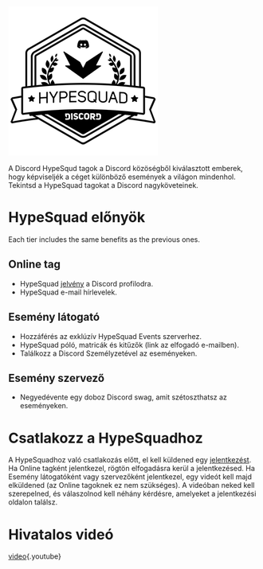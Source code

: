 <!-- TITLE: HypeSquad -->
<!-- SUBTITLE: Izgatott vagy? Mert én nagyon izgulok, annyira szeretném neked megmutatni ezt a baró cuccot! -->

![Hypesquadsmall](/uploads/hypesquad/hypesquadsmall.png "Egész alakos HypeSquad jevény")

A Discord HypeSqud tagok a Discord közöségből kiválasztott emberek, hogy képviseljék a céget különböző események a világon mindenhol. Tekintsd a HypeSquad tagokat a Discord nagyköveteinek.

# HypeSquad előnyök
Each tier includes the same benefits as the previous ones.

## Online tag
* HypeSquad [jelvény](/hu/jelvenyek) a Discord profilodra.
* HypeSquad e-mail hírlevelek.

## Esemény látogató
* Hozzáférés az exklúzív HypeSquad Events szerverhez.
* HypeSquad póló, matricák és kitűzők (link az elfogadó e-mailben).
* Találkozz a Discord Személyzetével az eseményeken.

## Esemény szervező
* Negyedévente egy doboz Discord swag, amit szétoszthatsz az eseményeken.

# Csatlakozz a HypeSquadhoz
A HypeSquadhoz való csatlakozás előtt, el kell küldened egy [jelentkezést](https://discordapp.com/hypesquad). Ha Online tagként jelentkezel, rögtön elfogadásra kerül a jelentkezésed. Ha Esemény látogatóként vagy szervezőként jelentkezel, egy videót kell majd elküldened (az Online tagoknek ez nem szükséges). A videóban neked kell szerepelned, és válaszolnod kell néhány kérdésre, amelyeket a jelentkezési oldalon találsz.

# Hivatalos videó

[video](https://www.youtube.com/watch?v=rXZkTT-5m9o){.youtube}